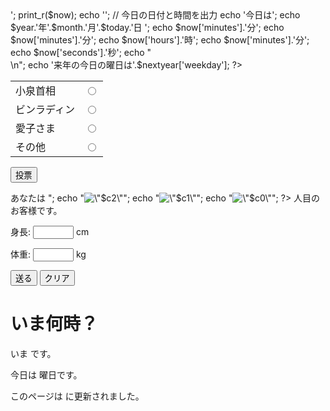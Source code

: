 
<!DOCTYPE html>
<html lang="ja">
<head>
    <title>Document</title>
</head>
<body>


<?php
echo date("Y/m/d g:i");
?>
<?php
// 文字列のアルファベットのところはすべてフォーマット文字列です
print "今日は".date("Y年n月j日")."　時刻は".date("G時i分s秒")."です。";
?>


<?php

//現在日時を取得
$now = getdate();

//現在の「時」を取得
$hr = $now[hours];

//現在の「分」を取得
$mn = $now[minutes];

//「短針」のX座標を取得
$sx = cos(deg2rad(90 - ($hr/12 + $mn/60/12) * 360)) * 65 + 120;

//「短針」のY座標を取得
$sy = -sin(deg2rad(90 - ($hr/12 + $mn/60/12) * 360)) * 65 + 120;

//「長針」のX座標を取得
$lx = cos(deg2rad(90 - $mn/60 * 360)) * 100 + 120;

//「長針」のY座標を取得
$ly = -sin(deg2rad(90 - $mn/60 * 360)) * 100 + 120;

//240x240の画像キャンパスを作成
$img = imagecreate(240,240);

//背景色を設定
$bgcolor = imagecolorallocate($img,0,0,0);

//背景色で塗りつぶし
imagefilledrectangle($img,0,0,240,240,$bgcolor);

//円の色を設定
$cccolor = imagecolorallocate($img,100,100,100);

//円を描く
imagearc($img,120,120,238,238,0,360,$cccolor);

//円の中心を塗りつぶす
imagefill($img,120,120,$cccolor);

//「短針」の色を設定
$shcolor = imagecolorallocate($img,255,255,255);

//「短針」を描く
imageline($img,120,120,$sx,$sy,$shcolor);

//「長針」の色を設定
$lhcolor = imagecolorallocate($img,255,255,255);

//「長針」を描く
imageline($img,120,120,$lx,$ly,$lhcolor);

//文字列の色を設定
$mjcolor = imagecolorallocate($img,255,255,255);

//10未満の場合に文字列を変更
if ($hr < 10) {
$hr = "0".$hr;
}
if ($mn < 10) {
$mn = "0".$mn;
}

//文字列を指定
$moji = $hr.":".$mn;

//文字列を描く
imagestring($img,2,202,220,$moji,$mjcolor);

//できた画像をJPEG形式で保存
imagejpeg($img,"clock.jpg");

?>


<?php
$now = getdate(); // 現在時刻の情報を持った配列を作成
$month = $now['mon']; // 今月
$today = $now['mday']; // 今日
$year = $now['year']; // 今年
 
// 「来年の今日」の日時情報を持った配列を作成
$nextyear = getdate( mktime( 0, 0, 0, $month, $today, $year+1 ) );
 
// 現在時刻の方の配列情報出力
echo '<pre>';
print_r($now);
echo '</pre>';
 
// 今日の日付と時間を出力
echo '今日は';
echo $year.'年'.$month.'月'.$today.'日 ';
echo $now['minutes'].'分';
echo $now['minutes'].'分';
echo $now['hours'].'時';
echo $now['minutes'].'分';
echo $now['seconds'].'秒';
echo "<br />\n";
echo '来年の今日の曜日は'.$nextyear['weekday'];
?>

<?php
  $num = rand(0, 1);
  if ($num == 0) {
    echo "今日の運勢は大吉です。";
  } else {
    echo "今日の運勢は凶です。";
  }?>


<form action="vote.php" method="post">
<table>
  <tr>
    <td>小泉首相</td>
    <td><input type="radio" name="vote" value="0"></td>
  </tr>
  <tr>
    <td>ビンラディン</td>
    <td><input type="radio" name="vote" value="1"></td>
  </tr>
  <tr>
    <td>愛子さま</td>
    <td><input type="radio" name="vote" value="2"></td>
  </tr>
  <tr>
    <td>その他</td>
    <td><input type="radio" name="vote" value="3"></td>
  </tr>
</table>
<p><input type="submit" value="投票"></p>
</form>
<p>
あなたは
<?php
  echo "<img src=\"$c3.jpg\" alt=\"$c3\">";
  echo "<img src=\"$c2.jpg\" alt=\"$c2\">";
  echo "<img src=\"$c1.jpg\" alt=\"$c1\">";
  echo "<img src=\"$c0.jpg\" alt=\"$c0\">";
?>
人目のお客様です。
</p>

<?php
  date_default_timezone_set('Asia/Tokyo');
?>
    
<form action="ques.php" method="post">
<p>身長: <input name="height" size="5"> cm</p>
<p>体重: <input name="weight" size="5"> kg</p>
<p><input type="submit" value="送る">
<input type="reset" value="クリア"></p>
</form>


<h1>いま何時？</h1>

<p>いま
<?php date_default_timezone_set('Asia/Tokyo');
echo date("Y 年 m 月 d 日 H 時 i 分 s 秒"); ?>
です。</p>


<p>今日は
<?php
  $week[0] = "日";
  $week[1] = "月";
  $week[2] = "火";
  $week[3] = "水";
  $week[4] = "木";
  $week[5] = "金";
  $week[6] = "土";
  echo $week[date("w")];
?>
曜日です。</p>

<?php
echo date("Y/m/d g:i");
?>


<p>
<?php
  date_default_timezone_set('Asia/Tokyo');
  $h = date("H");
  if ($h < 10)
    echo "おはようございます";
  elseif ($h < 18)
    echo "こんにちは";
  else
    echo "こんばんは";
?>
</p>
<p>
<?php
  date_default_timezone_set('Asia/Tokyo');
  $h = date("H");
  if ($h < 10) {
    echo "おはようございます";
  } elseif ($h < 18) {
    echo "こんにちは";
  } else {
    echo "こんばんは";
  }
?>
</p>


<p>このページは
<?php echo date("Y 年 m 月 d 日 H 時 i 分 s 秒", filemtime("time.php")); ?>
に更新されました。</p>

</body>
</html>

